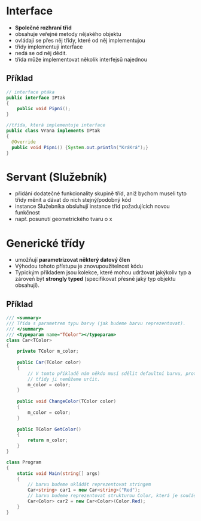 # Interface
* **Společné rozhraní tříd**
* obsahuje veřejné metody nějakého objektu
* ovládají se přes něj třídy, které od něj implementujou
* třídy implementují interface
* nedá se od něj dědit.
* třída může implementovat několik interfejsů najednou

## Příklad
```java
// interface ptáka
public interface IPtak
{
    public void Pipni();
}

//třída, která implementuje interface
public class Vrana implements IPtak
{
  @Override
  public void Pipni() {System.out.println("KráKrá");}
}
```
# Servant (Služebník)
* přidání dodatečné funkcionality skupině tříd, aniž bychom museli tyto třídy měnit a dávat do nich stejný/podobný kód
* instance Služebníka obsluhují instance tříd požadujících novou funkčnost
* např. posunutí geometrického tvaru o x

# Generické třídy
* umožňují **parametrizovat některý datový člen**
* Výhodou tohoto přístupu je znovupoužitelnost kódu 
* Typickým příkladem jsou kolekce, které mohou udržovat jakýkoliv typ a zároveň být **strongly typed** (specifikovat přesně jaký typ objektu obsahují). 

## Příklad
```C#
/// <summary>
/// Třída s parametrem typu barvy (jak budeme barvu reprezentovat).
/// </summary>
/// <typeparam name="TColor"></typeparam>
class Car<TColor>
{
    private TColor m_color;
    
    public Car(TColor color)
    {
        // V tomto příkladě nám někdo musí sdělit defaultní barvu, protože v době psaní
        // třídy ji nemůžeme určit.
        m_color = color;
    }
    
    public void ChangeColor(TColor color)
    {
        m_color = color;
    }
    
    public TColor GetColor()
    {
        return m_color;
    }
}

class Program
{
    static void Main(string[] args)
    {
        // barvu budeme ukládát reprezentovat stringem
        Car<string> car1 = new Car<string>("Red");
        // barvu budeme reprezentovat strukturou Color, která je součástí C#/.NET
        Car<Color> car2 = new Car<Color>(Color.Red);
    }
}
```
